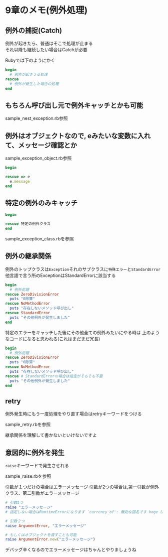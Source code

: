# 9章のメモ(例外処理)

## 例外の捕捉(Catch)

例外が起きたら、普通はそこで処理が止まる  
それ以降も継続したい場合はCatchが必要

Rubyでは下のようにかく

```ruby
begin
  # 例外が起きうる処理
rescue
  # 例外が発生した場合の処理
end
```

## もちろん呼び出し元で例外キャッチとかも可能

sample_nest_exception.rb参照

## 例外はオブジェクトなので, eみたいな変数に入れて、メッセージ確認とか

sample_exception_object.rb参照

```ruby
begin

rescue => e
  e.message
end
```

## 特定の例外のみキャッチ

```ruby
begin

rescue 特定の例外クラス
end
```

sample_exception_class.rbを参照

## 例外の継承関係

例外のトップクラスは`Exception`それのサブクラスに`特殊エラー`と`StandardError`  
他言語で言う所のExceptionはStandardErrorに該当する

```ruby
begin
  # 例外処理
rescue ZeroDivisionError
  puts "0除算"
rescue NoMethodError
  puts "存在しないメソッド呼び出し"
rescue StandardError
  puts "その他例外が発生しました"
end
```

特定のエラーをキャッチした後にその他全ての例外みたいにやる時は
上のようなコードになると思われる(これはまだまだ冗長)

```ruby
begin
  # 例外処理
rescue ZeroDivisionError
  puts "0除算"
rescue NoMethodError
  puts "存在しないメソッド呼び出し"
rescue # StandardErrorの場合は指定がそもそも不要
  puts "その他例外が発生しました"
end
```

## retry

例外発生時にもう一度処理をやり直す場合はretryキーワードをつける

sample_retry.rbを参照

継承関係を理解して書かないといけないですよ

## 意図的に例外を発生

`raise`キーワードで発生させれる

sample_raise.rbを参照

引数が１つだけの場合はエラーメッセージ
引数が2つの場合は,第一引数が例外クラス、第二引数がエラーメッセージ

```ruby
# 引数1つ
raise "エラーメッセージ"
# 指定しない場合はRuntimeErrorになります `currency_of': 無効な国名です hoge (RuntimeError)

# 引数２つ
raise ArgumentError, "エラーメッセージ"

# もしくはオブジェクトを渡すことも可能
raise ArgumentError.new("エラーメッセージ") 
```

デバッグ辛くなるのでエラーメッセージはちゃんとやりましょうね


